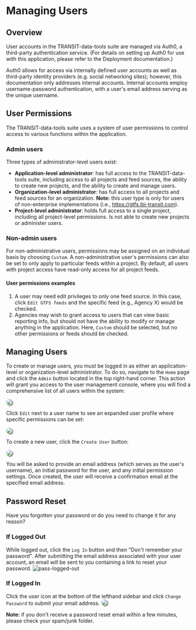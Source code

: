 # Managing Users

## Overview

User accounts in the TRANSIT-data-tools suite are managed via Auth0, a third-party authentication service. (For details on setting up Auth0 for use with this application, please refer to the Deployment documentation.)

Auth0 allows for access via internally defined user accounts as well as third-party identity providers (e.g. social networking sites); however, this documentation only addresses internal accounts. Internal accounts employ username-password authentication, with a user's email address serving as the unique username.

## User Permissions

The TRANSIT-data-tools suite uses a system of user permissions to control access to various functions within the application.

### Admin users
Three types of administrator-level users exist:

- **Application-level administrator**: has full access to the TRANSIT-data-tools suite, including access to all projects and feed sources, the ability to create new projects, and the ability to create and manage users.
- **Organization-level administrator**: has full access to all projects and feed sources for an organization. **Note:** this user type is only for users of non-enterprise implementations (i.e., https://gtfs.ibi-transit.com).
- **Project-level administrator**: holds full access to a single project, including all project-level permissions. Is not able to create new projects or administer users.

### Non-admin users
For non-administrative users, permissions may be assigned on an individual basis by choosing `Custom`. A non-administrative user's permissions can also be set to only apply to particular feeds within a project. By default, all users with project access have read-only access for all project feeds.

#### User permissions examples
1. A user may need edit privileges to only one feed source. In this case, click `Edit GTFS feeds` and the specific feed (e.g., Agency X) would be checked.
2. Agencies may wish to grant access to users that can view basic reporting info, but should not have the ability to modify or manage anything in the application. Here, `Custom` should be selected, but no other permissions or feeds should be checked.

## Managing Users

To create or manage users, you must be logged in as either an application-level or organization-level administrator. To do so, navigate to the `Home` page and click the `Admin` button located in the top right-hand corner. This action will grant you access to the user management console, where you will find a comprehensive list of all users within the system:

<img src="https://datatools-builds.s3.amazonaws.com/docs/intro/user-admin.png" style="box-shadow: 3px 3px 3px gray; border-radius: 10px;">

Click `Edit` next to a user name to see an expanded user profile where specific permissions can be set:

<img src="https://datatools-builds.s3.amazonaws.com/docs/intro/user-profile.png" style="box-shadow: 3px 3px 3px gray; border-radius: 10px;">


To create a new user, click the `Create User` button:

<img src="https://datatools-builds.s3.amazonaws.com/docs/intro/create-user.png" style="box-shadow: 3px 3px 3px gray; border-radius: 10px;">

You will be asked to provide an email address (which serves as the user's username), an initial password for the user, and any initial permission settings. Once created, the user will receive a confirmation email at the specified email address.

## Password Reset
Have you forgotten your password or do you need to change it for any reason?  

### If Logged Out
While logged out, click the `Log In` button and then "Don't remember your password". After submitting the email address associated with your user account, an email will be sent to you containing a link to reset your password.
![pass-logged-out](https://datatools-builds.s3.amazonaws.com/docs/intro/password-reset-logged-out.png)

### If Logged In
Click the user icon at the bottom of the lefthand sidebar and click `Change Password` to submit your email address.
<img src="https://datatools-builds.s3.amazonaws.com/docs/intro/password-reset-logged-in.png" style="box-shadow: 3px 3px 3px gray; border-radius: 10px;">

**Note:** if you don't receive a password reset email within a few minutes, please check your spam/junk folder.
